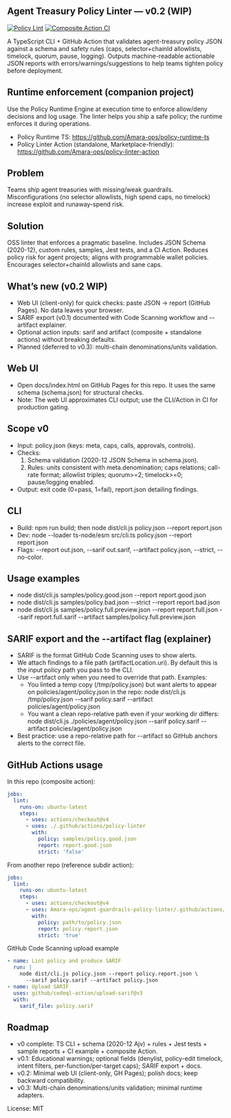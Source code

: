 ## Agent Treasury Policy Linter — v0.2 (WIP)

[![Policy Lint](https://github.com/Amara-ops/agent-guardrails-policy-linter/actions/workflows/policy-lint.yml/badge.svg)](https://github.com/Amara-ops/agent-guardrails-policy-linter/actions/workflows/policy-lint.yml)
[![Composite Action CI](https://github.com/Amara-ops/agent-guardrails-policy-linter/actions/workflows/policy-linter-action.yml/badge.svg)](https://github.com/Amara-ops/agent-guardrails-policy-linter/actions/workflows/policy-linter-action.yml)

A TypeScript CLI + GitHub Action that validates agent-treasury policy JSON against a schema and safety rules (caps, selector+chainId allowlists, timelock, quorum, pause, logging). Outputs machine-readable actionable JSON reports with errors/warnings/suggestions to help teams tighten policy before deployment.

## Runtime enforcement (companion project)
Use the Policy Runtime Engine at execution time to enforce allow/deny decisions and log usage. The linter helps you ship a safe policy; the runtime enforces it during operations.
- Policy Runtime TS: https://github.com/Amara-ops/policy-runtime-ts
- Policy Linter Action (standalone, Marketplace-friendly): https://github.com/Amara-ops/policy-linter-action

## Problem
Teams ship agent treasuries with missing/weak guardrails. Misconfigurations (no selector allowlists, high spend caps, no timelock) increase exploit and runaway-spend risk.

## Solution
OSS linter that enforces a pragmatic baseline. Includes JSON Schema (2020-12), custom rules, samples, Jest tests, and a CI Action. Reduces policy risk for agent projects; aligns with programmable wallet policies. Encourages selector+chainId allowlists and sane caps.

## What’s new (v0.2 WIP)
- Web UI (client-only) for quick checks: paste JSON → report (GitHub Pages). No data leaves your browser.
- SARIF export (v0.1) documented with Code Scanning workflow and --artifact explainer.
- Optional action inputs: sarif and artifact (composite + standalone actions) without breaking defaults.
- Planned (deferred to v0.3): multi-chain denominations/units validation.

## Web UI
- Open docs/index.html on GitHub Pages for this repo. It uses the same schema (schema.json) for structural checks.
- Note: The web UI approximates CLI output; use the CLI/Action in CI for production gating.

## Scope v0
- Input: policy.json (keys: meta, caps, calls, approvals, controls).
- Checks:
  1) Schema validation (2020-12 JSON Schema in schema.json).
  2) Rules: units consistent with meta.denomination; caps relations; call-rate format; allowlist triples; quorum>=2; timelock>=0; pause/logging enabled.
- Output: exit code (0=pass, 1=fail), report.json detailing findings.

## CLI
- Build: npm run build; then node dist/cli.js policy.json --report report.json
- Dev: node --loader ts-node/esm src/cli.ts policy.json --report report.json
- Flags: --report out.json, --sarif out.sarif, --artifact policy.json, --strict, --no-color.

## Usage examples
- node dist/cli.js samples/policy.good.json --report report.good.json
- node dist/cli.js samples/policy.bad.json --strict --report report.bad.json
- node dist/cli.js samples/policy.full.preview.json --report report.full.json --sarif report.full.sarif --artifact samples/policy.full.preview.json

## SARIF export and the --artifact flag (explainer)
- SARIF is the format GitHub Code Scanning uses to show alerts.
- We attach findings to a file path (artifactLocation.uri). By default this is the input policy path you pass to the CLI.
- Use --artifact only when you need to override that path. Examples:
  - You linted a temp copy (/tmp/policy.json) but want alerts to appear on policies/agent/policy.json in the repo:
    node dist/cli.js /tmp/policy.json --sarif policy.sarif --artifact policies/agent/policy.json
  - You want a clean repo-relative path even if your working dir differs:
    node dist/cli.js ./policies/agent/policy.json --sarif policy.sarif --artifact policies/agent/policy.json
- Best practice: use a repo-relative path for --artifact so GitHub anchors alerts to the correct file.

## GitHub Actions usage

In this repo (composite action):
```yaml
jobs:
  lint:
    runs-on: ubuntu-latest
    steps:
      - uses: actions/checkout@v4
      - uses: ./.github/actions/policy-linter
        with:
          policy: samples/policy.good.json
          report: report.good.json
          strict: 'false'
```

From another repo (reference subdir action):
```yaml
jobs:
  lint:
    runs-on: ubuntu-latest
    steps:
      - uses: actions/checkout@v4
      - uses: Amara-ops/agent-guardrails-policy-linter/.github/actions/policy-linter@main
        with:
          policy: path/to/policy.json
          report: policy.report.json
          strict: 'true'
```

GitHub Code Scanning upload example
```yaml
- name: Lint policy and produce SARIF
  run: |
    node dist/cli.js policy.json --report policy.report.json \
      --sarif policy.sarif --artifact policy.json
- name: Upload SARIF
  uses: github/codeql-action/upload-sarif@v3
  with:
    sarif_file: policy.sarif
```

## Roadmap
- v0 complete: TS CLI + schema (2020-12 Ajv) + rules + Jest tests + sample reports + CI example + composite Action.
- v0.1: Educational warnings; optional fields (denylist, policy-edit timelock, intent filters, per-function/per-target caps); SARIF export + docs.
- v0.2: Minimal web UI (client-only, GH Pages); polish docs; keep backward compatibility.
- v0.3: Multi-chain denominations/units validation; minimal runtime adapters.

License: MIT
